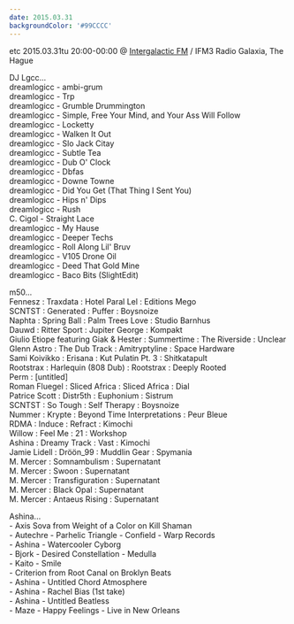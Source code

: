 ```yaml
---
date: 2015.03.31
backgroundColor: '#99CCCC'
---
```


etc 2015.03.31tu 20:00-00:00 @ [Intergalactic FM](http://www.intergalacticfm.com/) / IFM3 Radio Galaxia, The Hague  

DJ Lgcc...  
dreamlogicc - ambi-grum  
dreamlogicc - Trp  
dreamlogicc - Grumble Drummington  
dreamlogicc - Simple, Free Your Mind, and Your Ass Will Follow  
dreamlogicc - Locketty  
dreamlogicc - Walken It Out  
dreamlogicc - Slo Jack Citay  
dreamlogicc - Subtle Tea  
dreamlogicc - Dub O' Clock  
dreamlogicc - Dbfas  
dreamlogicc - Downe Towne  
dreamlogicc - Did You Get (That Thing I Sent You)  
dreamlogicc - Hips n' Dips  
dreamlogicc - Rush  
C. Cigol - Straight Lace  
dreamlogicc - My Hause  
dreamlogicc - Deeper Techs  
dreamlogicc - Roll Along Lil' Bruv  
dreamlogicc - V105 Drone Oil  
dreamlogicc - Deed That Gold Mine  
dreamlogicc - Baco Bits (SlightEdit)  

m50...  
Fennesz : Traxdata : Hotel Paral Lel : Editions Mego  
SCNTST : Generated : Puffer : Boysnoize  
Naphta : Spring Ball : Palm Trees Love : Studio Barnhus  
Dauwd : Ritter Sport : Jupiter George : Kompakt  
Giulio Etiope featuring Giak & Hester : Summertime : The Riverside : Unclear  
Glenn Astro : The Dub Track : Amitryptyline : Space Hardware  
Sami Koivikko : Erisana : Kut Pulatin Pt. 3 : Shitkatapult  
Rootstrax : Harlequin (808 Dub) : Rootstrax : Deeply Rooted  
Perm : \[untitled\]  
Roman Fluegel : Sliced Africa : Sliced Africa : Dial  
Patrice Scott : Distr5th : Euphonium : Sistrum  
SCNTST : So Tough : Self Therapy : Boysnoize  
Nummer : Krypte : Beyond Time Interpretations : Peur Bleue  
RDMA : Induce : Refract : Kimochi  
Willow : Feel Me : 21 : Workshop  
Ashina : Dreamy Track : Vast : Kimochi  
Jamie Lidell : Dröön\_99 : Muddlin Gear : Spymania  
M. Mercer : Somnambulism : Supernatant  
M. Mercer : Swoon : Supernatant  
M. Mercer : Transfiguration : Supernatant  
M. Mercer : Black Opal : Supernatant  
M. Mercer : Antaeus Rising : Supernatant  

Ashina...  
\- Axis Sova from Weight of a Color on Kill Shaman  
\- Autechre - Parhelic Triangle - Confield - Warp Records  
\- Ashina - Watercooler Cyborg  
\- Bjork - Desired Constellation - Medulla  
\- Kaito - Smile  
\- Criterion from Root Canal on Broklyn Beats  
\- Ashina - Untitled Chord Atmosphere  
\- Ashina - Rachel Bias (1st take)  
\- Ashina - Untitled Beatless  
\- Maze - Happy Feelings - Live in New Orleans
